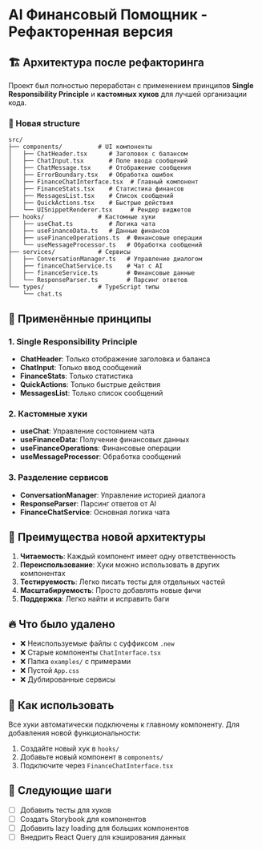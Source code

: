 # AI Финансовый Помощник - Рефакторенная версия

## 🏗️ Архитектура после рефакторинга

Проект был полностью переработан с применением принципов **Single Responsibility Principle** и **кастомных хуков** для лучшей организации кода.

### 📁 Новая structure

```
src/
├── components/          # UI компоненты
│   ├── ChatHeader.tsx      # Заголовок с балансом
│   ├── ChatInput.tsx       # Поле ввода сообщений
│   ├── ChatMessage.tsx     # Отображение сообщения
│   ├── ErrorBoundary.tsx   # Обработка ошибок
│   ├── FinanceChatInterface.tsx  # Главный компонент
│   ├── FinanceStats.tsx    # Статистика финансов
│   ├── MessagesList.tsx    # Список сообщений
│   ├── QuickActions.tsx    # Быстрые действия
│   └── UISnippetRenderer.tsx     # Рендер виджетов
├── hooks/               # Кастомные хуки
│   ├── useChat.ts          # Логика чата
│   ├── useFinanceData.ts   # Данные финансов
│   ├── useFinanceOperations.ts  # Финансовые операции
│   └── useMessageProcessor.ts   # Обработка сообщений
├── services/            # Сервисы
│   ├── ConversationManager.ts   # Управление диалогом
│   ├── financeChatService.ts    # Чат с AI
│   ├── financeService.ts        # Финансовые данные
│   └── ResponseParser.ts        # Парсинг ответов
└── types/               # TypeScript типы
    └── chat.ts
```

## 🔧 Применённые принципы

### 1. Single Responsibility Principle
- **ChatHeader**: Только отображение заголовка и баланса
- **ChatInput**: Только ввод сообщений
- **FinanceStats**: Только статистика
- **QuickActions**: Только быстрые действия
- **MessagesList**: Только список сообщений

### 2. Кастомные хуки
- **useChat**: Управление состоянием чата
- **useFinanceData**: Получение финансовых данных
- **useFinanceOperations**: Финансовые операции
- **useMessageProcessor**: Обработка сообщений

### 3. Разделение сервисов
- **ConversationManager**: Управление историей диалога
- **ResponseParser**: Парсинг ответов от AI
- **FinanceChatService**: Основная логика чата

## 🚀 Преимущества новой архитектуры

1. **Читаемость**: Каждый компонент имеет одну ответственность
2. **Переиспользование**: Хуки можно использовать в других компонентах
3. **Тестируемость**: Легко писать тесты для отдельных частей
4. **Масштабируемость**: Просто добавлять новые фичи
5. **Поддержка**: Легко найти и исправить баги

## 🔥 Что было удалено

- ❌ Неиспользуемые файлы с суффиксом `.new`
- ❌ Старые компоненты `ChatInterface.tsx`
- ❌ Папка `examples/` с примерами
- ❌ Пустой `App.css`
- ❌ Дублированные сервисы

## 📝 Как использовать

Все хуки автоматически подключены к главному компоненту. Для добавления новой функциональности:

1. Создайте новый хук в `hooks/`
2. Добавьте новый компонент в `components/`
3. Подключите через `FinanceChatInterface.tsx`

## 🎯 Следующие шаги

- [ ] Добавить тесты для хуков
- [ ] Создать Storybook для компонентов
- [ ] Добавить lazy loading для больших компонентов
- [ ] Внедрить React Query для кэширования данных
